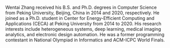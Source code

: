Wentai Zhang received his B.S. and Ph.D. degrees in Computer Science from Peking University, Beijing, China in 2014 and 2020, respectively. He joined as a Ph.D. student in Center for Energy-Efficient Computing and Applications (CECA) at Peking University from 2014 to 2020. His research interests include heterogeneous systems, deep learning, medical imaging analytics, and electronic design automation. He was a former programming contestant in National Olympiad in Informatics and ACM-ICPC World Finals.
